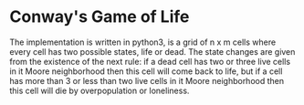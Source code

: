 # Conway's Game of Life
The implementation is written in python3, is a grid of n x m cells where every cell has two possible states, life or dead. The state changes are given from the existence of the next rule: if a dead cell has two or three live cells in it Moore neighborhood then this cell will come back to life, but if a cell has more than 3 or less than two live cells in it Moore neighborhood then this cell will die by overpopulation or loneliness.

